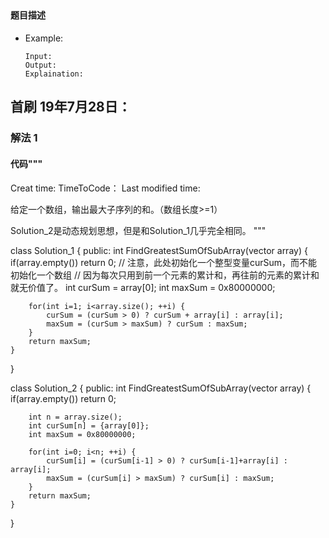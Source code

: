 ## 
#### 题目描述

- Example:
    ```
    Input: 
    Output: 
    Explaination:
    ```  

## 首刷 19年7月28日：
### 解法 1
#### 代码"""
Creat time:
TimeToCode：
Last modified time: 

给定一个数组，输出最大子序列的和。（数组长度>=1）

Solution_2是动态规划思想，但是和Solution_1几乎完全相同。
"""

class Solution_1 {
public:
    int FindGreatestSumOfSubArray(vector<int> array) {
        if(array.empty()) return 0;
        // 注意，此处初始化一个整型变量curSum，而不能初始化一个数组
        // 因为每次只用到前一个元素的累计和，再往前的元素的累计和就无价值了。
        int curSum = array[0];
        int maxSum = 0x80000000;

        for(int i=1; i<array.size(); ++i) {
            curSum = (curSum > 0) ? curSum + array[i] : array[i];
            maxSum = (curSum > maxSum) ? curSum : maxSum;
        }
        return maxSum;
    }
}

class Solution_2 {
public:
    int FindGreatestSumOfSubArray(vector<int> array) {
        if(array.empty()) return 0;

        int n = array.size();
        int curSum[n] = {array[0]};
        int maxSum = 0x80000000;

        for(int i=0; i<n; ++i) {
            curSum[i] = (curSum[i-1] > 0) ? curSum[i-1]+array[i] : array[i];
            maxSum = (curSum[i] > maxSum) ? curSum[i] : maxSum;
        }
        return maxSum;
    }
}